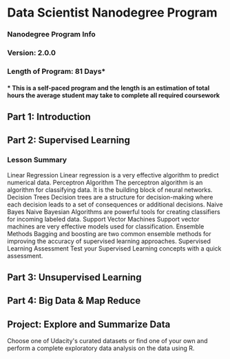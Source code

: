 # Data Scientist Nanodegree Program

### Nanodegree Program Info
### Version: 2.0.0
### Length of Program: 81 Days*
#### * This is a self-paced program and the length is an estimation of total hours the average student may take to complete all required coursework

## Part 1: Introduction
## Part 2: Supervised Learning
### Lesson Summary
Linear Regression
Linear regression is a very effective algorithm to predict
numerical data.
Perceptron Algorithm
The perceptron algorithm is an algorithm for classifying data.
It is the building block of neural networks.
Decision Trees
Decision trees are a structure for decision-making where each
decision leads to a set of consequences or additional decisions.
Naive Bayes
Naive Bayesian Algorithms are powerful tools for creating
classifiers for incoming labeled data.
Support Vector Machines
Support vector machines are very effective models used for
classification.
Ensemble Methods
Bagging and boosting are two common ensemble methods for
improving the accuracy of supervised learning approaches.
Supervised Learning Assessment
Test your Supervised Learning concepts with a quick
assessment.
## Part 3: Unsupervised Learning
## Part 4: Big Data & Map Reduce
## Project: Explore and Summarize Data
Choose one of Udacity's curated datasets or find one of your own and perform a complete exploratory data
analysis on the data using R.
